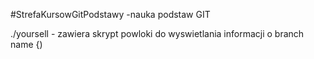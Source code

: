 #StrefaKursowGitPodstawy
-nauka podstaw GIT

./yoursell - zawiera skrypt powloki do wyswietlania informacji o branch name {<branch>)

